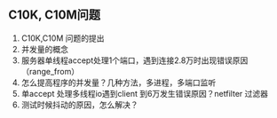 ## C10K, C10M问题

1. C10K,C10M 问题的提出
2. 并发量的概念
3. 服务器单线程accept处理1个端口，遇到连接2.8万时出现错误原因（range_from）
4. 怎么提高程序的并发量？几种方法，多进程，多端口监听
5. 单accept 处理多线程io遇到client 到6万发生错误原因？netfilter 过滤器
6. 测试时候抖动的原因，怎么解决？